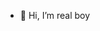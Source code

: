 - 👋 Hi, I’m real boy


<!---
realmadrid74/realmadrid74 is a ✨ special ✨ repository because its `README.md` (this file) appears on your GitHub profile.
You can click the Preview link to take a look at your changes.
--->
